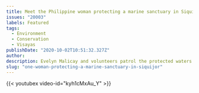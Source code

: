 ```yaml
---
title: Meet the Philippine woman protecting a marine sanctuary in Siquijor from illegal fishermen
issues: "20003"
labels: Featured
tags:
  - Environment
  - Conservation
  - Visayas
publishDate: "2020-10-02T10:51:32.327Z"
author: 
description: Evelyn Malicay and volunteers patrol the protected waters of Siquijor from commercial vessels illegally fishing in the area.  Even with little funding, the community kayaks around their marine sanctuary to protect the reefs and marine lives that depend on it. <a href="https://news.mongabay.com/2020/09/video-in-this-philippine-community-women-guard-a-marine-protected-area/amp/">Follow the story at Mongabay.</a>
slug: "one-woman-protecting-a-marine-sanctuary-in-siquijor"
---
```


{{< youtubex video-id="kyh1cMxAu_Y" >}}
